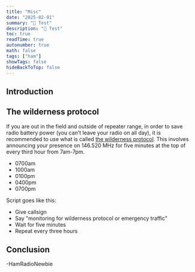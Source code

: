 ```yaml
---
title: "Misc"
date: "2025-02-01"
summary: "📡 Test"
description: "📡 Test"
toc: true
readTime: true
autonumber: true
math: false
tags: ["ham"]
showTags: false
hideBackToTop: false
---
```


## Introduction

## The wilderness protocol

If you are out in the field and outside of repeater range, in order to save radio battery power (you can't leave your radio on all day), it is recommended to use what is called [the wilderness protocol](https://en.wikipedia.org/wiki/Radio_silence#Amateur_radio_Wilderness_Protocol). This involves announcing your presence on 146.520 MHz for five minutes at the top of every third hour from 7am-7pm.

* 0700am
* 1000am
* 0100pm
* 0400pm
* 0700pm

Script goes like this:

* Give callsign
* Say "monitoring for wilderness protocol or emergency traffic"
* Wait for five minutes
* Repeat every three hours

## Conclusion

\-HamRadioNewbie